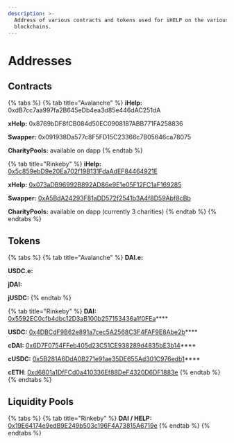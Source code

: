 ```yaml
---
description: >-
  Address of various contracts and tokens used for iHELP on the various deployed
  blockchains.
---
```


# Addresses

## Contracts

{% tabs %}
{% tab title="Avalanche" %}
**iHelp:** 0xdB7cc7aa997fa2B645eDb4ea3d85e446dAC251dA

**xHelp:** 0x8769bDF8fCB084d50EC0908187ABB771FA258836

**Swapper:** 0x091938Da577c8F5FD15C23366c7B05646ca78075

**CharityPools:** available on dapp
{% endtab %}

{% tab title="Rinkeby" %}
**iHelp:** [0x5c859ebD9e20Ea702f19B131FdaAdEF84464921E](https://rinkeby.etherscan.io/address/0x5c859ebD9e20Ea702f19B131FdaAdEF84464921E)

**xHelp:** [0x073aDB96992B892AD86e9E1e05F12FC1aF169285](https://rinkeby.etherscan.io/address/0x073aDB96992B892AD86e9E1e05F12FC1aF169285)

**Swapper:** [0xA5BdA24293F81aDD572f2541b3A4f8D59Abf8cBb](https://rinkeby.etherscan.io/address/0xA5BdA24293F81aDD572f2541b3A4f8D59Abf8cBb)

**CharityPools:** available on dapp (currently 3 charities)
{% endtab %}
{% endtabs %}

## Tokens

{% tabs %}
{% tab title="Avalanche" %}
**DAI.e:**&#x20;

**USDC.e:**&#x20;

**jDAI:**&#x20;

**jUSDC:**&#x20;
{% endtab %}

{% tab title="Rinkeby" %}
**DAI:** [0x5592EC0cfb4dbc12D3aB100b257153436a1f0FEa](https://rinkeby.etherscan.io/address/0x5592EC0cfb4dbc12D3aB100b257153436a1f0FEa)****

**USDC:** [0x4DBCdF9B62e891a7cec5A2568C3F4FAF9E8Abe2b](https://rinkeby.etherscan.io/address/0x4DBCdF9B62e891a7cec5A2568C3F4FAF9E8Abe2b)****

**cDAI:** [0x6D7F0754FFeb405d23C51CE938289d4835bE3b14](https://rinkeby.etherscan.io/address/0x6D7F0754FFeb405d23C51CE938289d4835bE3b14)****

**cUSDC:** [0x5B281A6DdA0B271e91ae35DE655Ad301C976edb1](https://rinkeby.etherscan.io/address/0x5B281A6DdA0B271e91ae35DE655Ad301C976edb1)****

**cETH**: [0xd6801a1DfFCd0a410336Ef88DeF4320D6DF1883e](https://rinkeby.etherscan.io/address/0xd6801a1DfFCd0a410336Ef88DeF4320D6DF1883e)
{% endtab %}
{% endtabs %}

## Liquidity Pools

{% tabs %}
{% tab title="Rinkeby" %}
**DAI / HELP:** [0x19E64174e9edB9E249b503c196F4A73815A6719e](https://rinkeby.etherscan.io/address/0x19E64174e9edB9E249b503c196F4A73815A6719e)
{% endtab %}
{% endtabs %}
